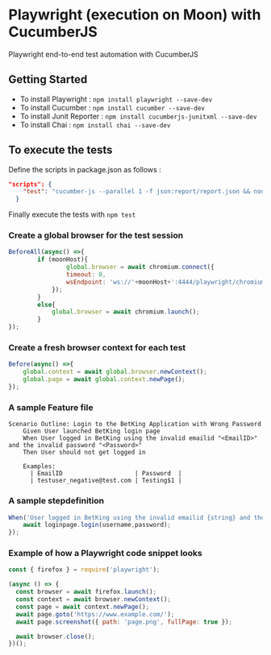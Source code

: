 
    
# Playwright (execution on Moon) with CucumberJS
    
Playwright end-to-end test automation with CucumberJS
    
## Getting Started

* To install Playwright : `npm install playwright --save-dev`
* To install Cucumber   : `npm install cucumber --save-dev`
* To install Junit Reporter : `npm install cucumberjs-junitxml --save-dev`
* To install Chai : `npm install chai --save-dev`
 
## To execute the tests

Define the scripts in package.json as follows :
```json
"scripts": {
    "test": "cucumber-js --parallel 1 -f json:report/report.json && node report.js && cat report/report.json | npx cucumber-junit > report/junitreport.xml"
  }
```
Finally execute the tests with `npm test`

### Create a global browser for the test session
```Javascript
BeforeAll(async() =>{
        if (moonHost){
                global.browser = await chromium.connect({
                timeout: 0,
                wsEndpoint: 'ws://'+moonHost+':4444/playwright/chromium'
            });
        }
        else{
            global.browser = await chromium.launch();
        }
});
```
### Create a fresh browser context for each test
```Javascript
Before(async() =>{
    global.context = await global.browser.newContext();
    global.page = await global.context.newPage();
});
```
### A sample Feature file
```gherkin
Scenario Outline: Login to the BetKing Application with Wrong Password
    Given User launched BetKing login page
    When User logged in BetKing using the invalid emailid "<EmailID>" and the invalid password "<Password>"
    Then User should not get logged in

    Examples:
      | EmailID                    | Password  |
      | testuser_negative@test.com | Testing$1 |
```
### A sample stepdefinition
```Javascript
When('User logged in BetKing using the invalid emailid {string} and the invalid password {string}',async(username,password) =>{
    await loginpage.login(username,password);
});
```
### Example of how a Playwright code snippet looks
```Javascript
const { firefox } = require('playwright');

(async () => {
  const browser = await firefox.launch();
  const context = await browser.newContext();
  const page = await context.newPage();
  await page.goto('https://www.example.com/');
  await page.screenshot({ path: 'page.png', fullPage: true });

  await browser.close();
})();
```

